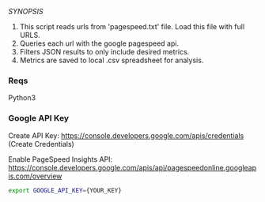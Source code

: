 *SYNOPSIS*
1. This script reads urls from 'pagespeed.txt' file. Load this file with full URLS.
2. Queries each url with the google pagespeed api.
3. Filters JSON results to only include desired metrics.
4. Metrics are saved to local .csv spreadsheet for analysis.

### Reqs
Python3

### Google API Key
Create API Key: https://console.developers.google.com/apis/credentials (Create Credentials)

Enable PageSpeed Insights API: https://console.developers.google.com/apis/api/pagespeedonline.googleapis.com/overview

```bash
export GOOGLE_API_KEY={YOUR_KEY}
```
